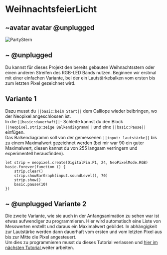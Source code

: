# WeihnachtsfeierLicht
## ~avatar avatar @unplugged
![PartyStern](https://github.com/r00b1nh00d/weihnachtsparty/blob/master/PartyStern3.gif?raw=true)

## ~ @unplugged
Du kannst für dieses Projekt den bereits gebauten Weihnachtsstern oder einen anderen Streifen des RGB-LED Bands nutzen. Beginnen wir erstmal mit einer einfachen Variante, bei der ein Lautstärkebalken vom ersten bis zum letzten Pixel gezeichnet wird.



## Variante 1
Dazu musst du ``||basic:beim Start||`` dem Calliope wieder beibringen, wo der Neopixel angeschlossen ist. <br>
In die ``||basic:dauerhaft||``- Schleife kannst du den Block ``||neopixel.strip:zeige Balkendiagramm||`` und eine ``||basic:Pause||`` einfügen. <br>
Das Balkendiagramm soll von der gemessenen ``||input: lautstärke||`` bis zu einem Maximalwert gezeichnet werden (bei mir war 90 ein guter Maximalwert, diesen kannst du von 255 langsam verringern und experimentell herausfinden).

```blocks
let strip = neopixel.create(DigitalPin.P1, 24, NeoPixelMode.RGB)
basic.forever(function () {
    strip.clear()
    strip.showBarGraph(input.soundLevel(), 70)
    strip.show()
    basic.pause(10)
})

```

##  ~ @unplugged Variante 2
Die zweite Variante, wie sie auch in der Anfangsanimation zu sehen war ist etwas aufwendiger zu programmieren. Hier wird automatisch eine Liste von Messwerten erstellt und daraus ein Maximalwert gebildet. In abhängigkeit zur Lautstärke werden dann dauerhaft vom ersten und vom letzten Pixel aus bis zur Mitte die Pixel angesteuert.<br>
Um dies zu programmieren musst du dieses Tutorial verlassen und [hier im nächsten Tutorial ](https://makecode.calliope.cc/#tutorial:https://github.com/r00b1nh00d/weihnachtsfeierlicht2) weiter arbeiten.









